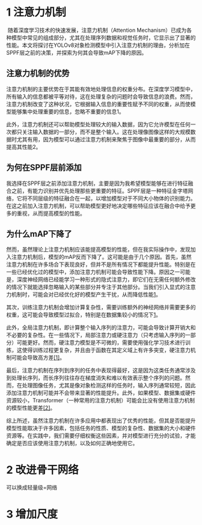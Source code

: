 # 1 注意力机制

​		随着深度学习技术的快速发展，注意力机制（Attention Mechanism）已成为各种模型中常见的组成部分，尤其在处理序列数据和视觉任务时，它显示出了显著的性能。本文将探讨在YOLOv8对象检测模型中引入注意力机制的理由，分析加在SPPF层之前的决策，并探索为何其会导致mAP下降的原因。

## 注意力机制的优势

​		注意力机制的主要优势在于其能有效地处理信息的权重分布。在深度学习模型中，所有输入的信息都被平等对待，这在处理复杂的问题时会导致信息的浪费。然而，注意力机制改变了这种状况，它根据输入信息的重要性赋予不同的权重，从而使模型能够集中处理重要的信息，忽略不重要的信息1。

​		此外，注意力机制还可以帮助模型处理较大的输入数据，因为它允许模型在任何一次都只关注输入数据的一部分，而不是整个输入。这在处理像图像这样的大规模数据时尤其有用，因为模型可以通过注意力机制来聚焦于图像中最重要的部分，从而提高其性能2。

## 为何在SPPF层前添加

​		我选择在SPPF层之前添加注意力机制，主要是因为我希望模型能够在进行特征融合之前，有能力识别并优先处理那些更重要的特征。SPPF层是一种特征金字塔网络，它将不同层级的特征融合在一起，以增加模型对于不同大小物体的识别能力。在这之前加入注意力机制，可以帮助模型更好地决定哪些特征应该在融合中给予更多的重视，从而提高模型的性能。

## 为什么mAP下降了

​		然而，虽然理论上注意力机制应该能提高模型的性能，但在我实际操作中，发现加入注意力机制后，模型的mAP反而下降了。这可能是由于几个原因。首先，虽然注意力机制在许多场合下表现良好，但并不是所有情况下都能提升性能。特别是在一些已经优化过的模型中，添加注意力机制可能会导致性能下降。原因之一可能是，深度神经网络已经能学习一种形式的隐式注意力，即它们在无需任何额外修改的情况下就能选择忽略输入的某些部分并专注于其他部分。当我们引入显式的注意力机制时，可能会对已经优化好的模型产生干扰，从而降低性能[1](https://theaisummer.com/attention/)。

​		其次，训练注意力机制会增加计算复杂性，需要训练额外的神经网络并需要更多的权重，这可能会导致模型过拟合，特别是在数据集较小的情况下[1](https://theaisummer.com/attention/)。

​		此外，全局注意力机制，即计算整个输入序列的注意力，可能会导致计算开销大和不必要的复杂性。在一些情况下，局部注意力或硬注意力（只考虑输入序列的一部分）可能更好。然而，硬注意力模型是不可微的，需要使用强化学习技术进行训练，这使得训练过程更复杂，并且由于函数在其定义域上有许多突变，硬注意力机制可能会导致高方差[[1]](https://theaisummer.com/attention/)。

​		最后，注意力机制在序列到序列的任务中表现得最好，这是因为这类任务通常涉及到处理长序列，而长序列往往存在梯度消失和难以有效表示整个序列的问题。然而，在处理图像任务，尤其是像对象检测这样的任务时，输入序列通常较短，因此添加注意力机制可能并不会带来显著的性能提升。此外，如果模型、数据集或硬件资源较小，Transformer（一种常用的注意力机制）可能会比没有使用注意力机制的模型性能更差[[2]](https://ai.stackexchange.com/questions/25253/can-the-attention-mechanism-improve-the-performance-in-the-case-of-short-sequenc)。

​		综上所述，虽然注意力机制在许多应用中都表现出了优秀的性能，但其是否能提升模型性能取决于许多因素，包括任务的性质、模型的复杂性、数据集的大小和硬件资源等。在实践中，我们需要仔细权衡这些因素，并对模型进行充分的试验，才能确定是否应该使用注意力机制，以及如何正确地使用它。



# 2 改进骨干网络

可以换成轻量级=网络



# 3 增加尺度



